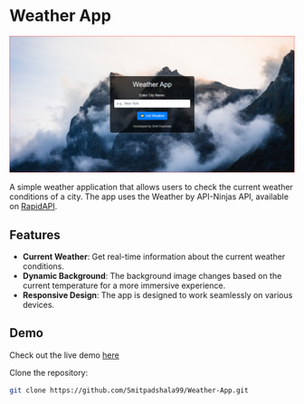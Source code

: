 # Weather App

![Weather App](weather-app-screenshot.png)

A simple weather application that allows users to check the current weather conditions of a city. The app uses the Weather by API-Ninjas API, available on [RapidAPI](https://rapidapi.com/apininjas/api/weather-by-api-ninjas).

## Features

- **Current Weather**: Get real-time information about the current weather conditions.
- **Dynamic Background**: The background image changes based on the current temperature for a more immersive experience.
- **Responsive Design**: The app is designed to work seamlessly on various devices.

## Demo

Check out the live demo [here](#) 

Clone the repository:

   ```bash
   git clone https://github.com/Smitpadshala99/Weather-App.git
